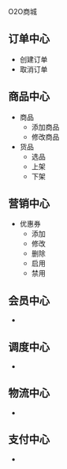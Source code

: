 O2O商城
## 订单中心
* 创建订单
* 取消订单

## 商品中心
* 商品
    * 添加商品
    * 修改商品
* 货品 
    * 选品
    * 上架
    * 下架
## 营销中心
* 优惠券
    - 添加
    - 修改
    - 删除
    - 启用
    - 禁用
## 会员中心
* 
## 调度中心
* 
## 物流中心
* 
## 支付中心
* 

